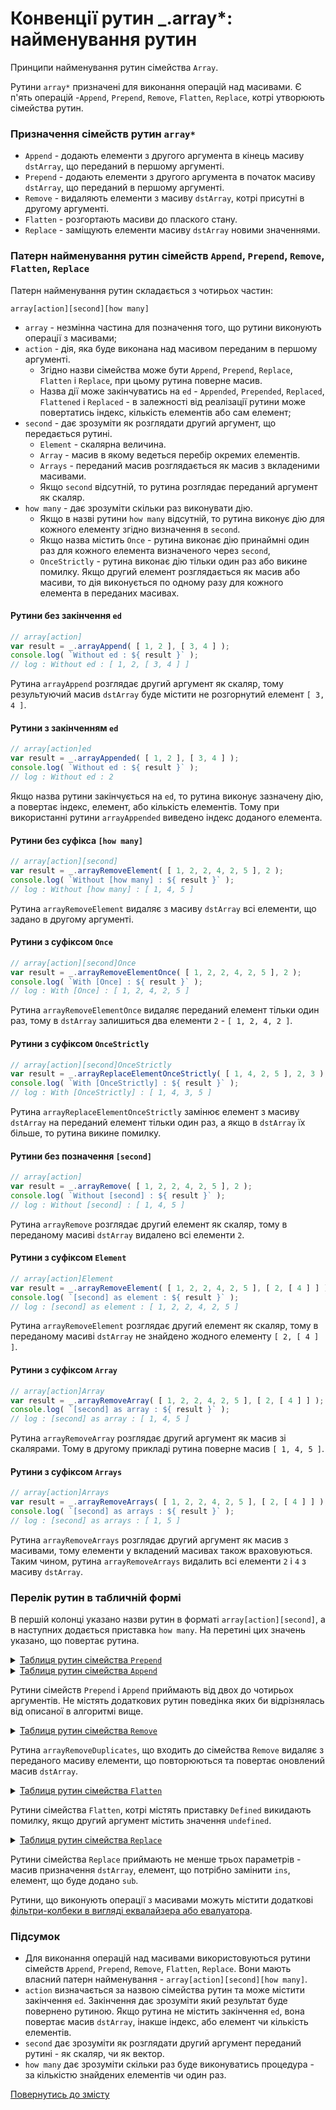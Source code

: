 # Конвенції рутин _.array*: найменування рутин

Принципи найменування рутин сімейства <code>Array</code>.

Рутини `array*` призначені для виконання операцій над масивами. Є п'ять операцій -`Append`, `Prepend`, `Remove`, `Flatten`, `Replace`, котрі утворюють сімейства рутин.

### Призначення сімейств рутин `array*`

- `Append` - додають елементи з другого аргумента в кінець масиву `dstArray`, що переданий в першому аргументі.
- `Prepend` - додають елементи з другого аргумента в початок масиву `dstArray`, що переданий в першому аргументі.
- `Remove` - видаляють елементи з масиву `dstArray`, котрі присутні в другому аргументі.
- `Flatten` - розгортають масиви до плаского стану.
- `Replace` - заміщують елементи масиву `dstArray` новими значеннями.

### Патерн найменування рутин сімейств `Append`, `Prepend`, `Remove`, `Flatten`, `Replace`

Патерн найменування рутин складається з чотирьох частин:

```
array[action][second][how many]
```

- `array` - незмінна частина для позначення того, що рутини виконують операції з масивами;
- `action` - дія, яка буде виконана над масивом переданим в першому аргументі.
  - Згідно назви сімейства може бути `Append`, `Prepend`, `Replace`, `Flatten` i `Replace`, при цьому рутина поверне масив.
  - Назва дії може закінчуватись на `ed` - `Appended`, `Prepended`, `Replaced`, `Flattened` i `Replaced` - в залежності від реалізації рутини може повертатись індекс, кількість елементів або сам елемент;
- `second` - дає зрозуміти як розглядати другий аргумент, що передається рутині.
  - `Element` - скалярна величина.
  - `Array` - масив в якому ведеться перебір окремих елементів.
  - `Arrays` - переданий масив розглядається як масив з вкладеними масивами.
  - Якщо `second` відсутній, то рутина розглядає переданий аргумент як скаляр.
- `how many` - дає зрозуміти скільки раз виконувати дію.
  - Якщо в назві рутини `how many` відсутній, то рутина виконує дію для кожного елементу згідно визначення в `second`.
  - Якщо назва містить `Once` - рутина виконає дію принаймні один раз для кожного елемента визначеного через `second`,
  - `OnceStrictly` - рутина виконає дію тільки один раз або викине помилку. Якщо другий елемент розглядається як масив або масиви, то дія виконується по одному разу для кожного елемента в переданих масивах.

#### Рутини без закінчення `ed`

```js
// array[action]
var result = _.arrayAppend( [ 1, 2 ], [ 3, 4 ] );
console.log( `Without ed : ${ result }` );
// log : Without ed : [ 1, 2, [ 3, 4 ] ]
```
Рутина `arrayAppend` розглядає другий аргумент як скаляр, тому результуючий масив `dstArray` буде містити не розгорнутий елемент `[ 3, 4 ]`.

#### Рутини з закінченням `ed`

```js
// array[action]ed
var result = _.arrayAppended( [ 1, 2 ], [ 3, 4 ] );
console.log( `Without ed : ${ result }` );
// log : Without ed : 2
```

Якщо назва рутини закінчується на `ed`, то рутина виконує зазначену дію, а повертає індекс, елемент, або кількість елементів. Тому при використанні рутини `arrayAppended` виведено індекс доданого елемента.

#### Рутини без суфікса `[how many]`

```js
// array[action][second]
var result = _.arrayRemoveElement( [ 1, 2, 2, 4, 2, 5 ], 2 );
console.log( `Without [how many] : ${ result }` );
// log : Without [how many] : [ 1, 4, 5 ]
```

Рутина `arrayRemoveElement` видаляє з масиву `dstArray` всі елементи, що задано в другому аргументі.

#### Рутини з суфіксом `Once`

```js
// array[action][second]Once
var result = _.arrayRemoveElementOnce( [ 1, 2, 2, 4, 2, 5 ], 2 );
console.log( `With [Once] : ${ result }` );
// log : With [Once] : [ 1, 2, 4, 2, 5 ]
```

Рутина `arrayRemoveElementOnce` видаляє переданий елемент тільки один раз, тому в `dstArray` залишиться два елементи `2` - `[ 1, 2, 4, 2 ]`.

#### Рутини з суфіксом `OnceStrictly`

```js
// array[action][second]OnceStrictly
var result = _.arrayReplaceElementOnceStrictly( [ 1, 4, 2, 5 ], 2, 3 );
console.log( `With [OnceStrictly] : ${ result }` );
// log : With [OnceStrictly] : [ 1, 4, 3, 5 ]
```

Рутина `arrayReplaceElementOnceStrictly` замінює елемент з масиву `dstArray` на переданий елемент тільки один раз, а якщо в `dstArray` їх більше, то рутина викине помилку.

#### Рутини без позначення `[second]`

```js
// array[action]
var result = _.arrayRemove( [ 1, 2, 2, 4, 2, 5 ], 2 );
console.log( `Without [second] : ${ result }` );
// log : Without [second] : [ 1, 4, 5 ]
```

Рутина `arrayRemove` розглядає другий елемент як скаляр, тому в переданому масиві `dstArray` видалено всі елементи `2`.

#### Рутини з суфіксом `Element`

```js
// array[action]Element
var result = _.arrayRemoveElement( [ 1, 2, 2, 4, 2, 5 ], [ 2, [ 4 ] ] );
console.log( `[second] as element : ${ result }` );
// log : [second] as element : [ 1, 2, 2, 4, 2, 5 ]
```

Рутина `arrayRemoveElement` розглядає другий елемент як скаляр, тому в переданому масиві `dstArray` не знайдено жодного елементу `[ 2, [ 4 ] ]`.

#### Рутини з суфіксом `Array`

```js
// array[action]Array
var result = _.arrayRemoveArray( [ 1, 2, 2, 4, 2, 5 ], [ 2, [ 4 ] ] );
console.log( `[second] as array : ${ result }` );
// log : [second] as array : [ 1, 4, 5 ]
```

Рутина `arrayRemoveArray` розглядає другий аргумент як масив зі скалярами. Тому в другому прикладі рутина поверне масив `[ 1, 4, 5 ]`.

#### Рутини з суфіксом `Arrays`

```js
// array[action]Arrays
var result = _.arrayRemoveArrays( [ 1, 2, 2, 4, 2, 5 ], [ 2, [ 4 ] ] );
console.log( `[second] as arrays : ${ result }` );
// log : [second] as arrays : [ 1, 5 ]
```

Рутина `arrayRemoveArrays` розглядає другий аргумент як масив з масивами, тому елементи у вкладений масивах також враховуються. Таким чином, рутина `arrayRemoveArrays` видалить всі елементи `2` i `4` з масиву `dstArray`.

### Перелік рутин в табличній формі

В першій колонці указано назви рутин в форматі `array[action][second]`, а в наступних додається приставка `how many`. На перетині цих значень указано, що повертає рутина.

<details>
  <summary><u>Таблиця рутин сімейства <code>Prepend</code></u></summary>

| array[action][second]      | -                   | Once                | OnceStrictly               |
|----------------------------|---------------------|---------------------|----------------------------|
| arrayPrepend               | dstArray            | dstArray            | dstArray                   |
| arrayPrependElement        | dstArray            | dstArray            | dstArray                   |
| arrayPrependArray          | dstArray            | dstArray            | dstArray                   |
| arrayPrependArrays         | dstArray            | dstArray            | dstArray                   |
| arrayPrepended             | index               | index               | index                      |
| arrayPrependedElement      | index               | element             | element / index            |
| arrayPrependedArray        | number              | number              | number                     |
| arrayPrependedArrays       | number              | number              | number                     |

</details>
<details>
  <summary><u>Таблиця рутин сімейства <code>Append</code></u></summary>

| array[action][second]     | -                   | Once                | OnceStrictly               |
|---------------------------|---------------------|---------------------|----------------------------|
| arrayAppend               | dstArray            | dstArray            | dstArray                   |
| arrayAppendElement        | dstArray            | dstArray            | dstArray                   |
| arrayAppendArray          | dstArray            | dstArray            | dstArray                   |
| arrayAppendArrays         | dstArray            | dstArray            | dstArray                   |
| arrayAppended             | index               | index               | index                      |
| arrayAppendedElement      | index               | element             | element / index            |
| arrayAppendedArray        | number              | number              | number                     |
| arrayAppendedArrays       | number              | number              | number                     |

</details>

Рутини сімейств `Prepend` i `Append` приймають від двох до чотирьох аргументів. Не містять додаткових рутин поведінка яких би відрізнялась від описаної в алгоритмі вище.

<details>
  <summary><u>Таблиця рутин сімейства <code>Remove</code></u></summary>

| array[action][second]     | -                   | Once                | OnceStrictly               |
|---------------------------|---------------------|---------------------|----------------------------|
| arrayRemove               | dstArray            | dstArray            | dstArray                   |
| arrayRemoveElement        | dstArray            | dstArray            | dstArray                   |
| arrayRemoveArray          | dstArray            | dstArray            | dstArray                   |
| arrayRemoveArrays         | dstArray            | dstArray            | dstArray                   |
| arrayRemoved              | number              | index               | index                      |
| arrayRemovedElement       | number              | index               | element                    |
| arrayRemovedArray         | number              | number              | number                     |
| arrayRemovedArrays        | number              | number              | number                     |
| arrayRemoveDuplicates     | dstArray            | -                   | -                          |

</details>

Рутина `arrayRemoveDuplicates`, що входить до сімейства `Remove` видаляє з переданого масиву елементи, що повторюються та повертає оновлений масив `dstArray`.

<details>
  <summary><u>Таблиця рутин сімейства <code>Flatten</code></u></summary>

| array[action][second]     | -                   | Once                | OnceStrictly               |
|---------------------------|---------------------|---------------------|----------------------------|
| arrayFlatten              | dstArray            | dstArray            | dstArray                   |
| arrayFlattenDefined       | dstArray            | dstArray            | dstArray                   |
| arrayFlattened            | number / dstArray   | number / dstArray   | number / dstArray          |
| arrayFlattenedDefined     | number / dstArray   | number / dstArray   | number / dstArray          |

</details>

Рутини сімейства `Flatten`, котрі містять приставку `Defined` викидають помилку, якщо другий аргумент містить значення `undefined`.

<details>
  <summary><u>Таблиця рутин сімейства <code>Replace</code></u></summary>

| array[action][second]     | -                   | Once                | OnceStrictly               |
|---------------------------|---------------------|---------------------|----------------------------|
| arrayReplace              | dstArray            | dstArray            | dstArray                   |
| arrayReplaceElement       | dstArray            | dstArray            | dstArray                   |
| arrayReplaceArray         | dstArray            | dstArray            | dstArray                   |
| arrayReplaceArrays        | dstArray            | dstArray            | dstArray                   |
| arrayReplaced             | number              | index               | index                      |
| arrayReplacedElement      | number              | element             | element                    |
| arrayReplacedArray        | number              | number              | number                     |
| arrayReplacedArrays       | number              | number              | number                     |

</details>

Рутини сімейства `Replace` приймають не менше трьох параметрів - масив призначення `dstArray`, елемент, що потрібно замінити `ins`, елемент, що буде додано `sub`.

Рутини, що виконують операції з масивами можуть містити додаткові [фільтри-колбеки в вигляді еквалайзера або евалуатора](ConventionCallbecksInArray.md).

### Підсумок

- Для виконання операцій над масивами використовуються рутини сімейств `Append`, `Prepend`, `Remove`, `Flatten`, `Replace`. Вони мають власний патерн найменування - `array[action][second][how many]`.
- `action` визначається за назвою сімейства рутин та може містити закінчення `ed`. Закінчення дає зрозуміти який результат буде повернено рутиною. Якщо рутина не містить закінчення `ed`, вона повертає масив `dstArray`, інакше індекс, або елемент чи кількість елементів.
- `second` дає зрозуміти як розглядати другий аргумент переданий рутині - як скаляр, чи як вектор.
- `how many` дає зрозуміти скільки раз буде виконуватись процедура - за кількістю знайдених елементів чи один раз.

[Повернутись до змісту](../README.md#Туторіали)
